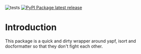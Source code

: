![tests](https://github.com/kfazi/py-consistent-formatter/actions/workflows/tests.yml/badge.svg)
[![PyPI Package latest release](https://img.shields.io/pypi/v/py-consistent-formatter.svg?style=flat-square)](https://pypi.org/project/py-consistent-formatter/)

# Introduction

This package is a quick and dirty wrapper around yapf, isort and docformatter so that they don't fight each other.
